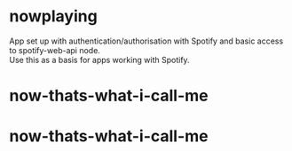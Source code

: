 # nowplaying

App set up with authentication/authorisation with Spotify and basic access to spotify-web-api node.  
Use this as a basis for apps working with Spotify.
# now-thats-what-i-call-me
# now-thats-what-i-call-me
